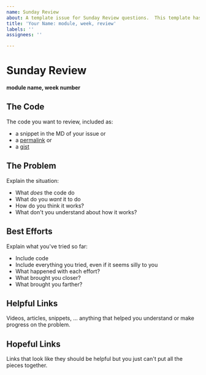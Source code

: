```yaml
---
name: Sunday Review
about: A template issue for Sunday Review questions.  This template has a lot of sections to get you thinking about your problem, you don't need to fill in every one of them
title: 'Your Name: module, week, review'
labels: ''
assignees: ''

---
```


# Sunday Review

__module name, week number__

## The Code

The code you want to review, included as:

- a snippet in the MD of your issue or
- a [permalink](https://help.github.com/en/github/managing-your-work-on-github/creating-a-permanent-link-to-a-code-snippet) or
- a [gist](https://help.github.com/en/github/writing-on-github/creating-gists)

## The Problem

Explain the situation:

- What _does_ the code do
- What do you _want_ it to do
- How do you think it works?
- What don't you understand about how it works?

## Best Efforts

Explain what you've tried so far:

- Include code
- Include everything you tried, even if it seems silly to you
- What happened with each effort?
- What brought you closer?
- What brought you farther?

## Helpful Links

Videos, articles, snippets, ... anything that helped you understand or make progress on the problem.

## Hopeful Links

Links that look like they should be helpful but you just can't put all the pieces together.
